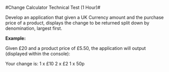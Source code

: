 #Change Calculator Technical Test (1 Hour)#

Develop an application that given a UK Currency amount and the purchase price of a product, displays the change to be returned split down by denomination, largest first.

**Example:**

Given £20 and a product price of £5.50, the application will output (displayed within the console):

Your change is:
1 x £10
2 x £2
1 x 50p